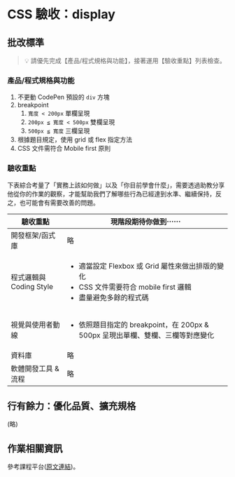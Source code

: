 # CSS 驗收：display

## 批改標準

> 💡  請優先完成【產品/程式規格與功能】，接著運用【驗收重點】列表檢查。

### 產品/程式規格與功能

1. 不更動 CodePen 預設的 `div` 方塊
2. breakpoint
   1. `寬度 < 200px` 單欄呈現
   2. `200px ≦ 寬度 < 500px` 雙欄呈現
   3. `500px ≦ 寬度` 三欄呈現
3. 根據題目規定，使用 grid 或 flex 指定方法
4. CSS 文件需符合 Mobile first 原則

### 驗收重點

下表綜合考量了「實務上該如何做」以及「你目前學會什麼」，需要透過助教分享他從你的作業的觀察，才能幫助我們了解哪些行為已經達到水準、繼續保持，反之，也可能會有需要改善的問題。

<table>
  <thead>
    <tr>
      <th>驗收重點</td>
      <th>現階段期待你做到⋯⋯</td>
    </tr>
  </thead>
  <tbody>
    <tr>
      <td>開發框架/函式庫</td>
      <td>略</td>
    </tr>
    <tr>
      <td>程式邏輯與 Coding Style</td>
      <td>
        <ul>
          <li>適當設定 Flexbox 或 Grid 屬性來做出排版的變化</li>  
          <li>CSS 文件需要符合 mobile first 邏輯</li>
          <li>盡量避免多餘的程式碼</li>
        </ul>
      </td>
    </tr>
    <tr>
      <td>視覺與使用者動線</td>
      <td>
        <ul>
          <li>依照題目指定的 breakpoint，在 200px & 500px 呈現出單欄、雙欄、三欄等對應變化</li>
        </ul>
      </td>
    </tr>
    <tr>
      <td>資料庫</td>
      <td>略</td>
    </tr>
      <tr>
      <td>軟體開發工具 & 流程</td>
      <td>略</td>
    </tr>
  </tbody>
</table>

## 行有餘力：優化品質、擴充規格

(略)

## 作業相關資訊

參考課程平台([原文連結](https://lighthouse.alphacamp.co/courses/101/assignments/3664))。
